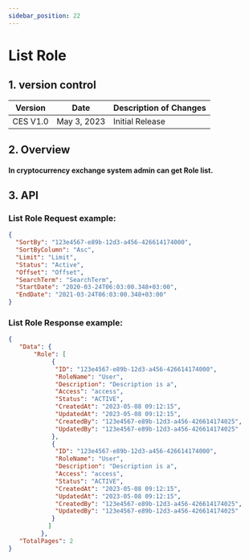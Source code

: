 ```yaml
---
sidebar_position: 22
---
```


# List Role

## 1. version control

| Version  | Date        | Description of Changes |
| -------- | ----------- | ---------------------- |
| CES V1.0 | May 3, 2023 | Initial Release        |

## 2. Overview

#### In cryptocurrency exchange system admin can get Role list.


## 3. API

### List Role Request example:

```json
{
  "SortBy": "123e4567-e89b-12d3-a456-426614174000",
  "SortByColumn": "Asc",
  "Limit": "Limit",
  "Status": "Active",
  "Offset": "Offset",
  "SearchTerm": "SearchTerm",
  "StartDate": "2020-03-24T06:03:00.348+03:00",
  "EndDate": "2021-03-24T06:03:00.348+03:00"
}
```

### List Role Response example:

```json
{
   "Data": {
       "Role": [
            {
             "ID": "123e4567-e89b-12d3-a456-426614174000",
             "RoleName": "User",
             "Description": "Description is a",
             "Access": "access",
             "Status": "ACTIVE",
             "CreatedAt": "2023-05-08 09:12:15",
             "UpdatedAt": "2023-05-08 09:12:15",
             "CreatedBy": "123e4567-e89b-12d3-a456-426614174025",
             "UpdatedBy": "123e4567-e89b-12d3-a456-426614174025"
            }, 
            {
             "ID": "123e4567-e89b-12d3-a456-426614174000",
             "RoleName": "User",
             "Description": "Description is a",
             "Access": "access",
             "Status": "ACTIVE",
             "CreatedAt": "2023-05-08 09:12:15",
             "UpdatedAt": "2023-05-08 09:12:15",
             "CreatedBy": "123e4567-e89b-12d3-a456-426614174025",
             "UpdatedBy": "123e4567-e89b-12d3-a456-426614174025"
            }
           ]
         },
   "TotalPages": 2
}
```

